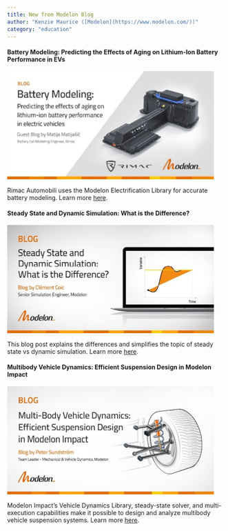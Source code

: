 ```yaml
---
title: New from Modelon Blog
author: "Kenzie Maurice ([Modelon](https://www.modelon.com/))"
category: "education"
---
```




#### Battery Modeling: Predicting the Effects of Aging on Lithium-Ion Battery Performance in EVs

![Modelon battery](mbat.png)
 
Rimac Automobili uses the Modelon Electrification Library for accurate battery modeling. Learn more [here](https://www.modelon.com/battery-modeling-electric-vehicles-rimac/).

#### Steady State and Dynamic Simulation: What is the Difference?

![Modelon steady state](mss.png)
 
This blog post explains the differences and simplifies the topic of steady state vs dynamic simulation. Learn more [here](https://www.modelon.com/steady-state-and-dynamic-simulation-what-is-the-difference/). 

#### Multibody Vehicle Dynamics: Efficient Suspension Design in Modelon Impact

![Modelon multibody](mmb.png)
 
Modelon Impact’s Vehicle Dynamics Library, steady-state solver, and multi-execution capabilities make it possible to design and analyze multibody vehicle suspension systems. Learn more [here](https://www.modelon.com/multibody-vehicle-dynamics-suspension-design-in-modelon-impact/). 
